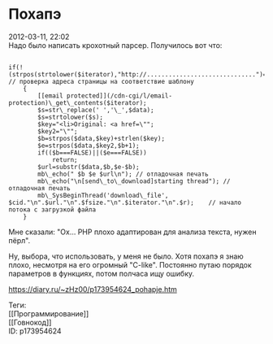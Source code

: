 Похапэ
=======

   
 2012-03-11, 22:02   
  Надо было написать крохотный парсер. Получилось вот что:   
 
```
  
if(!(strpos(strtolower($iterator),"http://..............................")===FALSE)) // проверка адреса страницы на соответствие шаблону  
	{  
		[[email protected]](/cdn-cgi/l/email-protection)\_get\_contents($iterator);  
		$s=str\_replace(' ','\_',$data);  
		$s=strtolower($s);  
		$key="<li>Original: <a href=\"";  
		$key2="\"";  
		$b=strpos($data,$key)+strlen($key);  
		$e=strpos($data,$key2,$b+1);  
		if(($b===FALSE)||($e===FALSE))  
			return;  
		$url=substr($data,$b,$e-$b);  
		mb\_echo(" $b $e $url\n"); // отладочная печать  
		mb\_echo("\n[send\_to\_download]starting thread"); // отладочная печать  
		mb\_SysBeginThread('download\_file', $cid."\n".$url."\n".$fsize."\n".$iterator."\n".$r);	// начало потока с загрузкой файла  
	}  

```
   
 Мне сказали: "Ох... PHP плохо адаптирован для анализа текста, нужен пёрл".   
   
 Ну, выбора, что использовать, у меня не было. Хотя похапэ я знаю плохо, несмотря на его огромный "C-like". Постоянно путаю порядок параметров в функциях, потом полчаса ищу ошибку.   
    
 <https://diary.ru/~zHz00/p173954624_pohapje.htm>   
   
 Теги:   
 [[Программирование]]   
 [[Говнокод]]   
 ID: p173954624